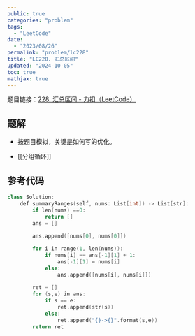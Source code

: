 ```yaml
---
public: true
categories: "problem"
tags:
  - "LeetCode"
date:
  - "2023/08/26"
permalink: "problem/lc228"
title: "LC228. 汇总区间"
updated: "2024-10-05"
toc: true
mathjax: true
---
```


题目链接：[228. 汇总区间 - 力扣（LeetCode）](https://leetcode.cn/problems/summary-ranges/description/)

<!--more-->

## 题解

  + 按题目模拟，关键是如何写的优化。

  + [[分组循环]]

## 参考代码

```cpp
class Solution:
    def summaryRanges(self, nums: List[int]) -> List[str]:
        if len(nums) ==0:
            return []
        ans = []
        
        ans.append([nums[0], nums[0]])

        for i in range(1, len(nums)):
            if nums[i] == ans[-1][1] + 1:
                ans[-1][1] = nums[i]
            else:
                ans.append([nums[i], nums[i]])
        
        ret = []
        for (s,e) in ans:
            if s == e:
                ret.append(str(s))
            else:
                ret.append("{}->{}".format(s,e))
        return ret
```


